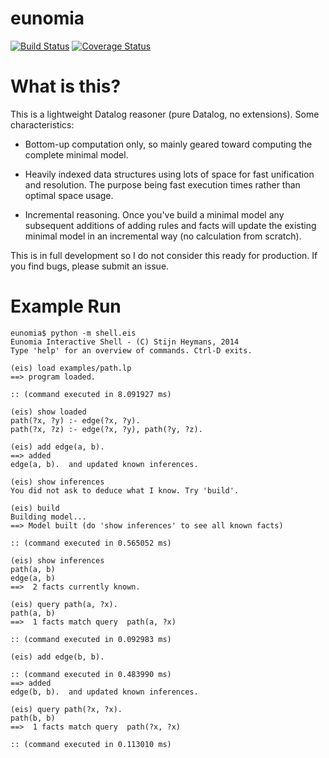 eunomia
=========

[![Build Status](https://travis-ci.org/sheymans/eunomia.svg)](https://travis-ci.org/sheymans/eunomia)
[![Coverage Status](https://coveralls.io/repos/sheymans/eunomia/badge.png)](https://coveralls.io/r/sheymans/eunomia)

# What is this?

This is a lightweight Datalog reasoner (pure Datalog, no extensions). Some characteristics:

- Bottom-up computation only, so mainly geared toward computing the complete
  minimal model.

- Heavily indexed data structures using lots of space for fast unification and
  resolution. The purpose being fast execution times rather than optimal space usage.

- Incremental reasoning. Once you've build a minimal model any subsequent
  additions of adding rules and facts will update the existing minimal model
  in an incremental way (no calculation from scratch).

This is in full development so I do not consider this ready for production. If
you find bugs, please submit an issue.

# Example Run

```
eunomia$ python -m shell.eis
Eunomia Interactive Shell - (C) Stijn Heymans, 2014
Type 'help' for an overview of commands. Ctrl-D exits.

(eis) load examples/path.lp
==> program loaded.

:: (command executed in 8.091927 ms)

(eis) show loaded
path(?x, ?y) :- edge(?x, ?y).
path(?x, ?z) :- edge(?x, ?y), path(?y, ?z).

(eis) add edge(a, b).
==> added  
edge(a, b).  and updated known inferences.

(eis) show inferences
You did not ask to deduce what I know. Try 'build'.

(eis) build
Building model...
==> Model built (do 'show inferences' to see all known facts)

:: (command executed in 0.565052 ms)

(eis) show inferences
path(a, b)
edge(a, b)
==>  2 facts currently known.

(eis) query path(a, ?x).
path(a, b)
==>  1 facts match query  path(a, ?x)

:: (command executed in 0.092983 ms)

(eis) add edge(b, b).

:: (command executed in 0.483990 ms)
==> added  
edge(b, b).  and updated known inferences.

(eis) query path(?x, ?x).
path(b, b)
==>  1 facts match query  path(?x, ?x)

:: (command executed in 0.113010 ms)

```

